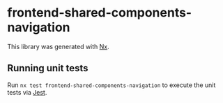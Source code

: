 # frontend-shared-components-navigation

This library was generated with [Nx](https://nx.dev).

## Running unit tests

Run `nx test frontend-shared-components-navigation` to execute the unit tests via [Jest](https://jestjs.io).
